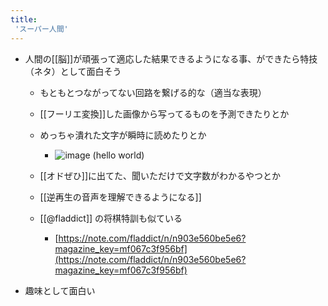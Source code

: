 ```yaml
---
title:
 'スーパー人間'
---
```


- 人間の[[脳]]が頑張って適応した結果できるようになる事、ができたら特技（ネタ）として面白そう
    - もともとつながってない回路を繋げる的な（適当な表現）

    - [[フーリエ変換]]した画像から写ってるものを予測できたりとか
    - めっちゃ潰れた文字が瞬時に読めたりとか
        - ![image](https://gyazo.com/0d5fea0505daf681fcc5c6a976fa7c46/thumb/1000) (hello world)
    - [[オドぜひ]]に出てた、聞いただけで文字数がわかるやつとか
    - [[逆再生の音声を理解できるようになる]]
    - [[@fladdict]] の将棋特訓も似ている
        - [https://note.com/fladdict/n/n903e560be5e6?magazine_key=mf067c3f956bf](https://note.com/fladdict/n/n903e560be5e6?magazine_key=mf067c3f956bf)

- 趣味として面白い